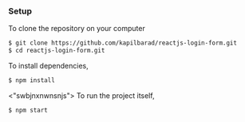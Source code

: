 ### Setup

To clone the repository on your computer 
```bash
$ git clone https://github.com/kapilbarad/reactjs-login-form.git
$ cd reactjs-login-form.git
```

To install dependencies,
```bash
$ npm install
```
<!-- #vasanth -->
<!-- vkihuijggfgg -->
<"swbjnxnwnsnjs">
<hiiiiiii>
To run the project itself,
```bash
$ npm start
```